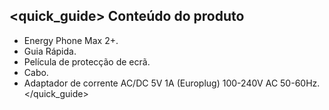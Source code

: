 ## <quick_guide> Conteúdo do produto

* Energy Phone Max 2+.
* Guia Rápida.
* Película de protecção de ecrã.
* Cabo.
* Adaptador de corrente AC/DC 5V 1A (Europlug) 100-240V AC 50-60Hz.
</quick_guide>
